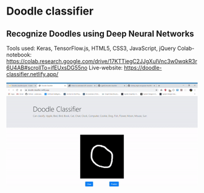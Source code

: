 # Doodle classifier
## Recognize Doodles using Deep Neural Networks

Tools used: Keras, TensorFlow.js, HTML5, CSS3, JavaScript, jQuery
Colab-notebook: https://colab.research.google.com/drive/17KTTiegC2JJgXuIVnc3w0wqkR3r6U4AB#scrollTo=ifEUxsDG55no
Live-website: https://doodle-classifier.netlify.app/

![alt text](https://github.com/ujjal02/doodle-classifier/blob/master/demo/cat-demo.gif)
